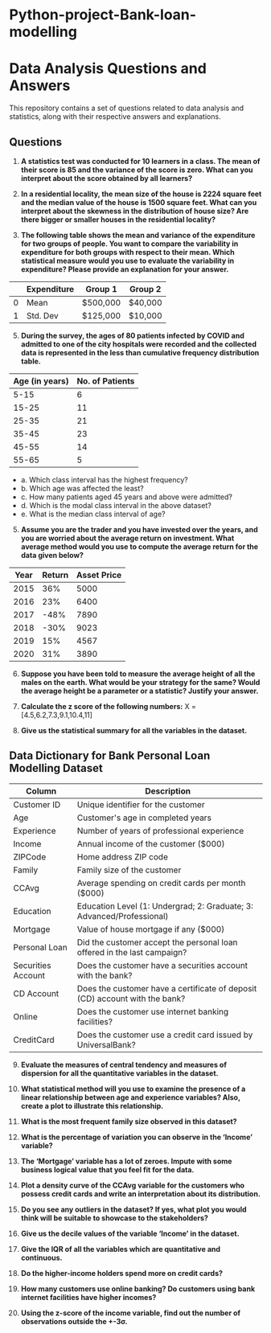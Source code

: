 # Python-project-Bank-loan-modelling
# Data Analysis Questions and Answers

This repository contains a set of questions related to data analysis and statistics, along with their respective answers and explanations.

## Questions

1. **A statistics test was conducted for 10 learners in a class. The mean of their score is 85 and the variance of the score is zero. What can you interpret about the score obtained by all learners?**

2. **In a residential locality, the mean size of the house is 2224 square feet and the median value of the house is 1500 square feet. What can you interpret about the skewness in the distribution of house size? Are there bigger or smaller houses in the residential locality?**

3. **The following table shows the mean and variance of the expenditure for two groups of people. You want to compare the variability in expenditure for both groups with respect to their mean. Which statistical measure would you use to evaluate the variability in expenditure? Please provide an explanation for your answer.**

|   | Expenditure | Group 1   | Group 2  |
|---|-------------|-----------|----------|
| 0 | Mean        | $500,000  | $40,000  |
| 1 | Std. Dev    | $125,000  | $10,000  |
                                           
5. **During the survey, the ages of 80 patients infected by COVID and admitted to one of the city hospitals were recorded and the collected data is represented in the less than cumulative frequency distribution table.**

| Age (in years) | No. of Patients |
|----------------|-----------------|
| 5-15           | 6               |
| 15-25          | 11              |
| 25-35          | 21              |
| 35-45          | 23              |
| 45-55          | 14              |
| 55-65          | 5               |

   - a. Which class interval has the highest frequency?
   - b. Which age was affected the least?
   - c. How many patients aged 45 years and above were admitted?
   - d. Which is the modal class interval in the above dataset?
   - e. What is the median class interval of age?

5. **Assume you are the trader and you have invested over the years, and you are worried about the average return on investment. What average method would you use to compute the average return for the data given below?**

| Year | Return | Asset Price |
|------|--------|-------------|
| 2015 | 36%    | 5000        |
| 2016 | 23%    | 6400        |
| 2017 | -48%   | 7890        |
| 2018 | -30%   | 9023        |
| 2019 | 15%    | 4567        |
| 2020 | 31%    | 3890        |

6. **Suppose you have been told to measure the average height of all the males on the earth. What would be your strategy for the same? Would the average height be a parameter or a statistic? Justify your answer.**

7. **Calculate the z score of the following numbers:**
X = [4.5,6.2,7.3,9.1,10.4,11]


8. **Give us the statistical summary for all the variables in the dataset.**
## Data Dictionary for Bank Personal Loan Modelling Dataset


| Column             | Description                                                              |
|--------------------|--------------------------------------------------------------------------|
| Customer ID        | Unique identifier for the customer                                       |
| Age                | Customer's age in completed years                                        |
| Experience         | Number of years of professional experience                               |
| Income             | Annual income of the customer ($000)                                     |
| ZIPCode            | Home address ZIP code                                                    |
| Family             | Family size of the customer                                              |
| CCAvg              | Average spending on credit cards per month ($000)                        |
| Education          | Education Level (1: Undergrad; 2: Graduate; 3: Advanced/Professional)    |
| Mortgage           | Value of house mortgage if any ($000)                                    |
| Personal Loan      | Did the customer accept the personal loan offered in the last campaign?  |
| Securities Account | Does the customer have a securities account with the bank?               |
| CD Account         | Does the customer have a certificate of deposit (CD) account with the bank?|
| Online             | Does the customer use internet banking facilities?                       |
| CreditCard         | Does the customer use a credit card issued by UniversalBank?             |


9. **Evaluate the measures of central tendency and measures of dispersion for all the quantitative variables in the dataset.**

10. **What statistical method will you use to examine the presence of a linear relationship between age and experience variables? Also, create a plot to illustrate this relationship.**

11. **What is the most frequent family size observed in this dataset?**

12. **What is the percentage of variation you can observe in the ‘Income’ variable?**

13. **The ‘Mortgage’ variable has a lot of zeroes. Impute with some business logical value that you feel fit for the data.**

14. **Plot a density curve of the CCAvg variable for the customers who possess credit cards and write an interpretation about its distribution.**

15. **Do you see any outliers in the dataset? If yes, what plot you would think will be suitable to showcase to the stakeholders?**

16. **Give us the decile values of the variable ‘Income’ in the dataset.**

17. **Give the IQR of all the variables which are quantitative and continuous.**

18. **Do the higher-income holders spend more on credit cards?**

19. **How many customers use online banking? Do customers using bank internet facilities have higher incomes?**

20. **Using the z-score of the income variable, find out the number of observations outside the +-3σ.**

